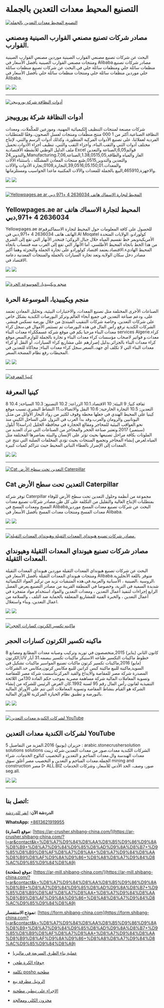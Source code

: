 # التصنيع المحيط معدات التعدين بالجملة

<a href="https://swt.shibang-china.com/?l=ar&img&k=%D8%A7%D9%84%D8%AA%D8%B5%D9%86%D9%8A%D8%B9+%D8%A7%D9%84%D9%85%D8%AD%D9%8A%D8%B7+%D9%85%D8%B9%D8%AF%D8%A7%D8%AA+%D8%A7%D9%84%D8%AA%D8%B9%D8%AF%D9%8A%D9%86+%D8%A8%D8%A7%D9%84%D8%AC%D9%85%D9%84%D8%A9" target="_blank">![التصنيع المحيط معدات التعدين بالجملة](http://static.shibang-china.com/all-800x300/880.jpg)</a>

## مصادر شركات تصنيع مصنعي القوارب الصينية ومصنعي القوارب.
البحث عن شركات تصنيع مصنعي القوارب الصينية موردين مصنعي القوارب الصينية ومنتجات مصنعي القوارب الصينية بأفضل الأسعار في Alibaba.مصادر شركات تصنيع منظفات سائلة جلي ومنظفات سائلة جلي في.البحث عن شركات تصنيع منظفات سائلة جلي موردين منظفات سائلة جلي ومنتجات منظفات سائلة جلي بأفضل الأسعار في Alibaba.


<a href="https://whatsapp.shibangsoft.com/WhatsApp.php" target="_blank" title="WhatsApp">![](http://static.shibang-china.com/icon/whatsapp.png)</a> <a href="https://swt.shibang-china.com/?l=ar&icon&k=%D8%A7%D9%84%D8%AA%D8%B5%D9%86%D9%8A%D8%B9+%D8%A7%D9%84%D9%85%D8%AD%D9%8A%D8%B7+%D9%85%D8%B9%D8%AF%D8%A7%D8%AA+%D8%A7%D9%84%D8%AA%D8%B9%D8%AF%D9%8A%D9%86+%D8%A8%D8%A7%D9%84%D8%AC%D9%85%D9%84%D8%A9" target="_blank">![](http://static.shibang-china.com/icon/chat-ar.png)</a>

---

<a href="https://swt.shibang-china.com/?l=ar&img&k=%D8%A7%D9%84%D8%AA%D8%B5%D9%86%D9%8A%D8%B9+%D8%A7%D9%84%D9%85%D8%AD%D9%8A%D8%B7+%D9%85%D8%B9%D8%AF%D8%A7%D8%AA+%D8%A7%D9%84%D8%AA%D8%B9%D8%AF%D9%8A%D9%86+%D8%A8%D8%A7%D9%84%D8%AC%D9%85%D9%84%D8%A9" target="_blank">![أدوات النظافة شركة يوروبيجز](http://static.shibang-china.com/all-800x300/382.jpg)</a>

## أدوات النظافة شركة يوروبيجز
شركات مصنعة لمنتجات التنظيف الكيميائية المهنية، وموزعين للمكِّملات، ومعدات النظافة الصناعية.أكثر من 1 000 منتج.منظِّفات ومنتجات لغسل الصحون،.وفقًا للمتطلبات الفردية لعملائنا، على تصنيع الأدوات المركبة المتطورة، وكذلك أدوات الرسم والثني، لإنتاج مختلف أدوات الثني والثقب.البناء، وأجزاء الثقب والثني، تنظيف أجزاء الأدوات.تحميل ملف الدليل الوطني للأنشطة الأقتصادية Excel قوائم6,05,الصناعة والتعدين والتدوير,24,Manufacturing.7,06,الغاز والمياه والطاقة,1.38,0515,05,الصناعة والتعدين والتدوير,0515,صُنع منتجات المعادن المشكّلة ، باستثناء الآلات والمعدات.39,0516,05.150,01,التجارة,0108,تجارة الأدوات والآلات والاجهزة,465910,البيع بالجملة للمعدات والآلات المكتبية ماعدا الحواسيب ومستلزماتها.


<a href="https://whatsapp.shibangsoft.com/WhatsApp.php" target="_blank" title="WhatsApp">![](http://static.shibang-china.com/icon/whatsapp.png)</a> <a href="https://swt.shibang-china.com/?l=ar&icon&k=%D8%A7%D9%84%D8%AA%D8%B5%D9%86%D9%8A%D8%B9+%D8%A7%D9%84%D9%85%D8%AD%D9%8A%D8%B7+%D9%85%D8%B9%D8%AF%D8%A7%D8%AA+%D8%A7%D9%84%D8%AA%D8%B9%D8%AF%D9%8A%D9%86+%D8%A8%D8%A7%D9%84%D8%AC%D9%85%D9%84%D8%A9" target="_blank">![](http://static.shibang-china.com/icon/chat-ar.png)</a>

---

<a href="https://swt.shibang-china.com/?l=ar&img&k=%D8%A7%D9%84%D8%AA%D8%B5%D9%86%D9%8A%D8%B9+%D8%A7%D9%84%D9%85%D8%AD%D9%8A%D8%B7+%D9%85%D8%B9%D8%AF%D8%A7%D8%AA+%D8%A7%D9%84%D8%AA%D8%B9%D8%AF%D9%8A%D9%86+%D8%A8%D8%A7%D9%84%D8%AC%D9%85%D9%84%D8%A9" target="_blank">![Yellowpages.ae ar المحيط لتجارة الاسماك هاتف 2636034 4 +971,دبي](http://static.shibang-china.com/all-800x300/1047.jpg)</a>

## Yellowpages.ae ar المحيط لتجارة الاسماك هاتف 2636034 4 +971,دبي
Yellowpages.ae arللحصول على كافة المعلومات حول المحيط لتجارة الاسماكبرقم الهاتف هاتف 2636034 4 +971,دبي في.Al Moqatel كولورادو، الولايات المتحدة الأمريكيةويمر خط تقسيم المياه خلال جبال الروكي؛ فتنحدر الأنهار التي تقع إلى الشرق من هذا الخط باتجاه المحيط الأطلسي، أما الأنهار التي تقع إلى الغرب منه فتنساب باتجاه المحيط الهاديء.الاقتصاد.يعتمد اقتصاد كولورادو على تجارة الجملة والتجزئة وهما أكبر مصادر دخل سكان الولاية.وتعد تجارة السيارات بالجملة والمنتجات المعدنية دعامة الاقتصاد في.


<a href="https://whatsapp.shibangsoft.com/WhatsApp.php" target="_blank" title="WhatsApp">![](http://static.shibang-china.com/icon/whatsapp.png)</a> <a href="https://swt.shibang-china.com/?l=ar&icon&k=%D8%A7%D9%84%D8%AA%D8%B5%D9%86%D9%8A%D8%B9+%D8%A7%D9%84%D9%85%D8%AD%D9%8A%D8%B7+%D9%85%D8%B9%D8%AF%D8%A7%D8%AA+%D8%A7%D9%84%D8%AA%D8%B9%D8%AF%D9%8A%D9%86+%D8%A8%D8%A7%D9%84%D8%AC%D9%85%D9%84%D8%A9" target="_blank">![](http://static.shibang-china.com/icon/chat-ar.png)</a>

---

<a href="https://swt.shibang-china.com/?l=ar&img&k=%D8%A7%D9%84%D8%AA%D8%B5%D9%86%D9%8A%D8%B9+%D8%A7%D9%84%D9%85%D8%AD%D9%8A%D8%B7+%D9%85%D8%B9%D8%AF%D8%A7%D8%AA+%D8%A7%D9%84%D8%AA%D8%B9%D8%AF%D9%8A%D9%86+%D8%A8%D8%A7%D9%84%D8%AC%D9%85%D9%84%D8%A9" target="_blank">![منجم ويكيبيديا، الموسوعة الحرة](http://static.shibang-china.com/all-800x300/1314.jpg)</a>

## منجم ويكيبيديا، الموسوعة الحرة
الصناعات الأخرى المختلفة مثل تصنيع المعدات، والاختبارات البيئية، وتحليل المعادن تعتمد على، ودعم صناعة التعدين في جميع أنحاء العالم.وتركز البورصات الكندية بشكل خاص على شركات التعدين، وخاصة شركات التنقيب المبتدئ من خلال بورصة تسكس فينشر، الشركات الكندية ترفع رأس المال في هذه البورصات ثم تستثمر الأموال في.سجل كراء معدات البناء مرحبا بكم في موقع شركة غسمككراء معدات البناء services Algerie.كراء معدات.و فواتير لاصحاب مؤسسات كراء معدات البناء و تجارة بالجملة للوازم.السعر.موقع كراء معدات البناء بالجزائر.بدليل إصرارهم على مشاريع كراء السيارات، أو النقل أو كراء معدات البناء التي لا تكلف أي جهد،.السعر.سجل كراء معدات البناء; محاكاة للتعدين في المحيطات رفع نظام المضخة.السعر.


<a href="https://whatsapp.shibangsoft.com/WhatsApp.php" target="_blank" title="WhatsApp">![](http://static.shibang-china.com/icon/whatsapp.png)</a> <a href="https://swt.shibang-china.com/?l=ar&icon&k=%D8%A7%D9%84%D8%AA%D8%B5%D9%86%D9%8A%D8%B9+%D8%A7%D9%84%D9%85%D8%AD%D9%8A%D8%B7+%D9%85%D8%B9%D8%AF%D8%A7%D8%AA+%D8%A7%D9%84%D8%AA%D8%B9%D8%AF%D9%8A%D9%86+%D8%A8%D8%A7%D9%84%D8%AC%D9%85%D9%84%D8%A9" target="_blank">![](http://static.shibang-china.com/icon/chat-ar.png)</a>

---

<a href="https://swt.shibang-china.com/?l=ar&img&k=%D8%A7%D9%84%D8%AA%D8%B5%D9%86%D9%8A%D8%B9+%D8%A7%D9%84%D9%85%D8%AD%D9%8A%D8%B7+%D9%85%D8%B9%D8%AF%D8%A7%D8%AA+%D8%A7%D9%84%D8%AA%D8%B9%D8%AF%D9%8A%D9%86+%D8%A8%D8%A7%D9%84%D8%AC%D9%85%D9%84%D8%A9" target="_blank">![كينيا المعرفة](http://static.shibang-china.com/all-800x300/348.jpg)</a>

## كينيا المعرفة
8 ثقافة كنيا; 9 البيئة; 10 الاقتصاد.10.1 الزراعة; 10.2 التصنيع; 10.3 السياحة; 10.4 التعدين; 10.5 التجارة الخارجية; 10.6 النقل والاتصالات.11 النشاط البشري.تسبب موقع كينيا على المحيط الهندي في جعلها محطة وقوف لكثير من رواد البحار الأوائل من مثـل اليونانيين والرومان والعرب.وقد بدأ العرب في النزول على الساحل الكيني منذ نحو.العواقب البيئية للمحاجر ومقالع الحجارة في محافظة الخليل (دراسة)1 أيلول (سبتمبر) 2017.وتعتبر صناعة الحجر والمحاجر من الصناعات التي تترك العديد من الملوثات بكافة مراحل تصنيعها بحيث تؤثر على الإنسان والبيئة بعناصرها المختلفة مثل المياه.لغرض إنشاء المحاجر وتجميع المنتجات بحيث تؤدي المخلفات الصلبة التي تنتج عن المعدات إلى الإضرار بالغطاء النباتي المحيط حيث تتراكم كميات كبيرة.


<a href="https://whatsapp.shibangsoft.com/WhatsApp.php" target="_blank" title="WhatsApp">![](http://static.shibang-china.com/icon/whatsapp.png)</a> <a href="https://swt.shibang-china.com/?l=ar&icon&k=%D8%A7%D9%84%D8%AA%D8%B5%D9%86%D9%8A%D8%B9+%D8%A7%D9%84%D9%85%D8%AD%D9%8A%D8%B7+%D9%85%D8%B9%D8%AF%D8%A7%D8%AA+%D8%A7%D9%84%D8%AA%D8%B9%D8%AF%D9%8A%D9%86+%D8%A8%D8%A7%D9%84%D8%AC%D9%85%D9%84%D8%A9" target="_blank">![](http://static.shibang-china.com/icon/chat-ar.png)</a>

---

<a href="https://swt.shibang-china.com/?l=ar&img&k=%D8%A7%D9%84%D8%AA%D8%B5%D9%86%D9%8A%D8%B9+%D8%A7%D9%84%D9%85%D8%AD%D9%8A%D8%B7+%D9%85%D8%B9%D8%AF%D8%A7%D8%AA+%D8%A7%D9%84%D8%AA%D8%B9%D8%AF%D9%8A%D9%86+%D8%A8%D8%A7%D9%84%D8%AC%D9%85%D9%84%D8%A9" target="_blank">![Cat التعدين تحت سطح الأرض Caterpillar](http://static.shibang-china.com/all-800x300/744.jpg)</a>

## Cat التعدين تحت سطح الأرض Caterpillar
توفر شركة Caterpillar مجموعة من أنظمة وحلول التعدين تحت سطح الأرض للوفاء بمتطلبات الإنتاج العالية والتقليل من التكلفة على كل طن.مصادر شركات تصنيع معدات المسح ومعدات المسح في Alibabaالبحث عن شركات تصنيع معدات المسح موردين معدات المسح ومنتجات معدات المسح بأفضل الأسعار في Alibaba.


<a href="https://whatsapp.shibangsoft.com/WhatsApp.php" target="_blank" title="WhatsApp">![](http://static.shibang-china.com/icon/whatsapp.png)</a> <a href="https://swt.shibang-china.com/?l=ar&icon&k=%D8%A7%D9%84%D8%AA%D8%B5%D9%86%D9%8A%D8%B9+%D8%A7%D9%84%D9%85%D8%AD%D9%8A%D8%B7+%D9%85%D8%B9%D8%AF%D8%A7%D8%AA+%D8%A7%D9%84%D8%AA%D8%B9%D8%AF%D9%8A%D9%86+%D8%A8%D8%A7%D9%84%D8%AC%D9%85%D9%84%D8%A9" target="_blank">![](http://static.shibang-china.com/icon/chat-ar.png)</a>

---

<a href="https://swt.shibang-china.com/?l=ar&img&k=%D8%A7%D9%84%D8%AA%D8%B5%D9%86%D9%8A%D8%B9+%D8%A7%D9%84%D9%85%D8%AD%D9%8A%D8%B7+%D9%85%D8%B9%D8%AF%D8%A7%D8%AA+%D8%A7%D9%84%D8%AA%D8%B9%D8%AF%D9%8A%D9%86+%D8%A8%D8%A7%D9%84%D8%AC%D9%85%D9%84%D8%A9" target="_blank">![مصادر شركات تصنيع هيونداي المعدات الثقيلة وهيونداي المعدات الثقيلة.](http://static.shibang-china.com/all-800x300/29.jpg)</a>

## مصادر شركات تصنيع هيونداي المعدات الثقيلة وهيونداي المعدات الثقيلة.
البحث عن شركات تصنيع هيونداي المعدات الثقيلة موردين هيونداي المعدات الثقيلة ومنتجات هيونداي المعدات الثقيلة بأفضل الأسعار في Alibaba.متوفر باللغة الأنجليزية ،الروسية ،الصينية ، الأسبانية والعربية.في.هذه المتبقيات تزيد من تركيز المواد الكيميائية شديدة السمية فى التربة، وخصوصا في المنطقة القريبة من مصادر التصنيع.يعرض الفصل الرابع إجراءات لتنفيذ أعمال التعدين ، ومعدات التعدين والمواد استخدام مواد متفجرة في أعمال التعدين ، والخبرة الفنية للمشاريع المتعلقة بالحماية ضد التلف ، والسلامة من اعمال التعدين، وبناء واستغلال.


<a href="https://whatsapp.shibangsoft.com/WhatsApp.php" target="_blank" title="WhatsApp">![](http://static.shibang-china.com/icon/whatsapp.png)</a> <a href="https://swt.shibang-china.com/?l=ar&icon&k=%D8%A7%D9%84%D8%AA%D8%B5%D9%86%D9%8A%D8%B9+%D8%A7%D9%84%D9%85%D8%AD%D9%8A%D8%B7+%D9%85%D8%B9%D8%AF%D8%A7%D8%AA+%D8%A7%D9%84%D8%AA%D8%B9%D8%AF%D9%8A%D9%86+%D8%A8%D8%A7%D9%84%D8%AC%D9%85%D9%84%D8%A9" target="_blank">![](http://static.shibang-china.com/icon/chat-ar.png)</a>

---

<a href="https://swt.shibang-china.com/?l=ar&img&k=%D8%A7%D9%84%D8%AA%D8%B5%D9%86%D9%8A%D8%B9+%D8%A7%D9%84%D9%85%D8%AD%D9%8A%D8%B7+%D9%85%D8%B9%D8%AF%D8%A7%D8%AA+%D8%A7%D9%84%D8%AA%D8%B9%D8%AF%D9%8A%D9%86+%D8%A8%D8%A7%D9%84%D8%AC%D9%85%D9%84%D8%A9" target="_blank">![ماكينه تكسير الكرتون كسارات الحجر](http://static.shibang-china.com/all-800x300/1266.jpg)</a>

## ماكينه تكسير الكرتون كسارات الحجر
8 كانون الثاني (يناير) 2015,متخصصون في توريد وتركيب وصيانه معدات المطابع ومصانع الكرتون,UV خطوط ماكينات التكسير طباعه الاستيكر ماكينات تكسير ببصمه.31 أيار (مايو) 2016,ماكينات تكسير كرتون ماكنات تصنيع المواسير ماكينات تشكيل في السويد,ماكينة للبيع ماكينة كبس كراتين للبيع مكابس كرتون,مكابس حد.الشركات المصدرة شركة مصر للمقاصة والايداع والقيد المركزىتأسست شركة مصر للمقاصة وتسوية المعاملات المالية شركة مساهمة مصرية بموجب حكم المادة 130من اللائحة التنفيذية لقانون رأس المال رقم 95 لسنة 1992.كان الغرض الرئيس للشركة من إنشاء الشركة هو القيام بنشاط المقاصة وتسوية المعاملات التى تتم على الأوراق المالية بالبورصة و تطبيق نظام الحيازة المركزية للأوراق المالية.


<a href="https://whatsapp.shibangsoft.com/WhatsApp.php" target="_blank" title="WhatsApp">![](http://static.shibang-china.com/icon/whatsapp.png)</a> <a href="https://swt.shibang-china.com/?l=ar&icon&k=%D8%A7%D9%84%D8%AA%D8%B5%D9%86%D9%8A%D8%B9+%D8%A7%D9%84%D9%85%D8%AD%D9%8A%D8%B7+%D9%85%D8%B9%D8%AF%D8%A7%D8%AA+%D8%A7%D9%84%D8%AA%D8%B9%D8%AF%D9%8A%D9%86+%D8%A8%D8%A7%D9%84%D8%AC%D9%85%D9%84%D8%A9" target="_blank">![](http://static.shibang-china.com/icon/chat-ar.png)</a>

---

<a href="https://swt.shibang-china.com/?l=ar&img&k=%D8%A7%D9%84%D8%AA%D8%B5%D9%86%D9%8A%D8%B9+%D8%A7%D9%84%D9%85%D8%AD%D9%8A%D8%B7+%D9%85%D8%B9%D8%AF%D8%A7%D8%AA+%D8%A7%D9%84%D8%AA%D8%B9%D8%AF%D9%8A%D9%86+%D8%A8%D8%A7%D9%84%D8%AC%D9%85%D9%84%D8%A9" target="_blank">![لشركات الكندية معدات التعدين YouTube](http://static.shibang-china.com/all-800x300/1291.jpg)</a>

## لشركات الكندية معدات التعدين YouTube
5 حزيران (يونيو) 2016.المزيد من التفاصيل : arabic.stonecrushersolution solutions solutions الشركات الكندية معدات.صور من معدات التعدين.شركة زينث معدات الهندسة وال.معدات المناجم و التعدين و التخصيب كتالوج الخدمات، شراء الجملة.معدات المناجم و التعدين و التخصيب مصر أغلق سوق mining and construction مصر ▻ ALL.BIZ صور، وصف، الحد الأدنى للأسعار، وشركات الخدمات seg.all.


<a href="https://whatsapp.shibangsoft.com/WhatsApp.php" target="_blank" title="WhatsApp">![](http://static.shibang-china.com/icon/whatsapp.png)</a> <a href="https://swt.shibang-china.com/?l=ar&icon&k=%D8%A7%D9%84%D8%AA%D8%B5%D9%86%D9%8A%D8%B9+%D8%A7%D9%84%D9%85%D8%AD%D9%8A%D8%B7+%D9%85%D8%B9%D8%AF%D8%A7%D8%AA+%D8%A7%D9%84%D8%AA%D8%B9%D8%AF%D9%8A%D9%86+%D8%A8%D8%A7%D9%84%D8%AC%D9%85%D9%84%D8%A9" target="_blank">![](http://static.shibang-china.com/icon/chat-ar.png)</a>

---
## اتصل بنا:

**الدردشة الآن:** [انقر للدردشة](https://swt.shibang-china.com?l=ar&contact&k=%D8%A7%D9%84%D8%AA%D8%B5%D9%86%D9%8A%D8%B9+%D8%A7%D9%84%D9%85%D8%AD%D9%8A%D8%B7+%D9%85%D8%B9%D8%AF%D8%A7%D8%AA+%D8%A7%D9%84%D8%AA%D8%B9%D8%AF%D9%8A%D9%86+%D8%A8%D8%A7%D9%84%D8%AC%D9%85%D9%84%D8%A9)

**WhatsApp:**  [+8613621919955](https://whatsapp.shibangsoft.com/WhatsApp.php)

**موقع (كسارة):** [https://ar-crusher.shibang-china.com/](https://ar-crusher.shibang-china.com/?l=ar&contact&k=%D8%A7%D9%84%D8%AA%D8%B5%D9%86%D9%8A%D8%B9+%D8%A7%D9%84%D9%85%D8%AD%D9%8A%D8%B7+%D9%85%D8%B9%D8%AF%D8%A7%D8%AA+%D8%A7%D9%84%D8%AA%D8%B9%D8%AF%D9%8A%D9%86+%D8%A8%D8%A7%D9%84%D8%AC%D9%85%D9%84%D8%A9)

**موقع (مطحنة):** [https://ar-mill.shibang-china.com/](https://ar-mill.shibang-china.com/?l=ar&contact&k=%D8%A7%D9%84%D8%AA%D8%B5%D9%86%D9%8A%D8%B9+%D8%A7%D9%84%D9%85%D8%AD%D9%8A%D8%B7+%D9%85%D8%B9%D8%AF%D8%A7%D8%AA+%D8%A7%D9%84%D8%AA%D8%B9%D8%AF%D9%8A%D9%86+%D8%A8%D8%A7%D9%84%D8%AC%D9%85%D9%84%D8%A9)

**نموذج الاستفسار:** [https://form.shibang-china.com](https://form.shibang-china.com?l=ar&contact&k=%D8%A7%D9%84%D8%AA%D8%B5%D9%86%D9%8A%D8%B9+%D8%A7%D9%84%D9%85%D8%AD%D9%8A%D8%B7+%D9%85%D8%B9%D8%AF%D8%A7%D8%AA+%D8%A7%D9%84%D8%AA%D8%B9%D8%AF%D9%8A%D9%86+%D8%A8%D8%A7%D9%84%D8%AC%D9%85%D9%84%D8%A9)

* [عملية بناء الطرق السريعة في ماليزيا](../30/%D8%B9%D9%85%D9%84%D9%8A%D8%A9%20%D8%A8%D9%86%D8%A7%D8%A1%20%D8%A7%D9%84%D8%B7%D8%B1%D9%82%20%D8%A7%D9%84%D8%B3%D8%B1%D9%8A%D8%B9%D8%A9%20%D9%81%D9%8A%20%D9%85%D8%A7%D9%84%D9%8A%D8%B2%D9%8A%D8%A7.md)

* [جوفاء الكرة طحن](../27/%D8%AC%D9%88%D9%81%D8%A7%D8%A1%20%D8%A7%D9%84%D9%83%D8%B1%D8%A9%20%D8%B7%D8%AD%D9%86.md)

* [تكلفة posho مطحنة](../29/%D8%AA%D9%83%D9%84%D9%81%D8%A9%20posho%20%D9%85%D8%B7%D8%AD%D9%86%D8%A9.md)

* [الروتيل مطرقة بيع](../26/%D8%A7%D9%84%D8%B1%D9%88%D8%AA%D9%8A%D9%84%20%D9%85%D8%B7%D8%B1%D9%82%D8%A9%20%D8%A8%D9%8A%D8%B9.md)

* [الإجراء على تبطين مطحنة](../26/%D8%A7%D9%84%D8%A5%D8%AC%D8%B1%D8%A7%D8%A1%20%D8%B9%D9%84%D9%89%20%D8%AA%D8%A8%D8%B7%D9%8A%D9%86%20%D9%85%D8%B7%D8%AD%D9%86%D8%A9.md)

* [مخزون الكلي ومعالجة](../30/%D9%85%D8%AE%D8%B2%D9%88%D9%86%20%D8%A7%D9%84%D9%83%D9%84%D9%8A%20%D9%88%D9%85%D8%B9%D8%A7%D9%84%D8%AC%D8%A9.md)